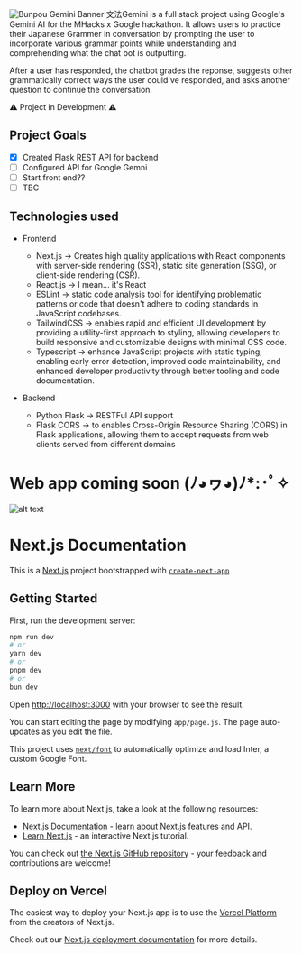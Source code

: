![Bunpou Gemini Banner](https://i.imgur.com/eBvM6rn.png)
文法Gemini is a full stack project using Google's Gemini AI for the MHacks x Google hackathon. It allows users to practice their Japanese Grammer in conversation by prompting the user to incorporate various grammar points while understanding and comprehending what the chat bot is outputting.

After a user has responded, the chatbot grades the reponse, suggests other grammatically correct ways the user could've responded, and asks another question to continue the conversation.

⚠️ Project in Development ⚠️

## Project Goals 
- [x] Created Flask REST API for backend
- [ ] Configured API for Google Gemni
- [ ] Start front end??
- [ ] TBC

## Technologies used
- Frontend
    - Next.js -> Creates high quality applications with React components with server-side rendering (SSR), static site generation (SSG), or client-side rendering (CSR).
    - React.js -> I mean... it's React
    - ESLint -> static code analysis tool for identifying problematic patterns or code that doesn't adhere to coding standards in JavaScript codebases. 
    - TailwindCSS -> enables rapid and efficient UI development by providing a utility-first approach to styling, allowing developers to build responsive and customizable designs with minimal CSS code.
    - Typescript ->  enhance JavaScript projects with static typing, enabling early error detection, improved code maintainability, and enhanced developer productivity through better tooling and code documentation.

- Backend
    - Python Flask -> RESTFul API support
    - Flask CORS ->  to enables Cross-Origin Resource Sharing (CORS) in Flask applications, allowing them to accept requests from web clients served from different domains

# Web app coming soon (ﾉ◕ヮ◕)ﾉ*:･ﾟ✧
![alt text](https://i.pinimg.com/originals/4a/ef/cc/4aefccc996d1d3477f5847c9b4c45be5.gif)

Next.js Documentation
=====================
This is a [Next.js](https://nextjs.org/) project bootstrapped with [`create-next-app`](https://github.com/vercel/next.js/tree/canary/packages/create-next-app)

## Getting Started

First, run the development server:

```bash
npm run dev
# or
yarn dev
# or
pnpm dev
# or
bun dev
```

Open [http://localhost:3000](http://localhost:3000) with your browser to see the result.

You can start editing the page by modifying `app/page.js`. The page auto-updates as you edit the file.

This project uses [`next/font`](https://nextjs.org/docs/basic-features/font-optimization) to automatically optimize and load Inter, a custom Google Font.

## Learn More

To learn more about Next.js, take a look at the following resources:

- [Next.js Documentation](https://nextjs.org/docs) - learn about Next.js features and API.
- [Learn Next.js](https://nextjs.org/learn) - an interactive Next.js tutorial.

You can check out [the Next.js GitHub repository](https://github.com/vercel/next.js/) - your feedback and contributions are welcome!

## Deploy on Vercel

The easiest way to deploy your Next.js app is to use the [Vercel Platform](https://vercel.com/new?utm_medium=default-template&filter=next.js&utm_source=create-next-app&utm_campaign=create-next-app-readme) from the creators of Next.js.

Check out our [Next.js deployment documentation](https://nextjs.org/docs/deployment) for more details.
